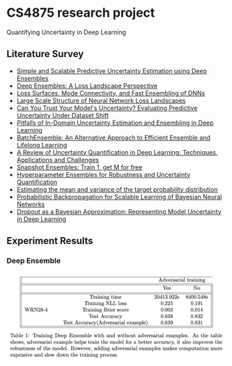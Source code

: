 # CS4875 research project
Quantifying Uncertainty in Deep Learning

## Literature Survey

* [Simple and Scalable Predictive Uncertainty Estimation using Deep Ensembles](https://arxiv.org/pdf/1612.01474v2)
* [Deep Ensembles: A Loss Landscape Perspective](https://arxiv.org/abs/1912.02757)
* [Loss Surfaces, Mode Connectivity, and Fast Ensembling of DNNs](https://arxiv.org/pdf/1802.10026.pdf)
* [Large Scale Structure of Neural Network Loss Landscapes](https://arxiv.org/abs/1906.04724v1)
* [Can You Trust Your Model's Uncertainty? Evaluating Predictive Uncertainty Under Dataset Shift](https://arxiv.org/abs/1906.02530)
* [Pitfalls of In-Domain Uncertainty Estimation and Ensembling in Deep Learning](https://arxiv.org/abs/2002.06470)
* [BatchEnsemble: An Alternative Approach to Efficient Ensemble and Lifelong Learning](https://arxiv.org/abs/2002.06715)
* [A Review of Uncertainty Quantification in Deep Learning: Techniques, Applications and Challenges](https://arxiv.org/abs/2011.06225)
* [Snapshot Ensembles: Train 1, get M for free](https://arxiv.org/abs/1704.00109)
* [Hyperparameter Ensembles for Robustness and Uncertainty Quantification](https://arxiv.org/abs/2006.13570v1)
* [Estimating the mean and variance of the target probability distribution](https://ieeexplore.ieee.org/document/374138)
* [Probabilistic Backpropagation for Scalable Learning of Bayesian Neural Networks](https://arxiv.org/abs/1502.05336)
* [Dropout as a Bayesian Approximation: Representing Model Uncertainty in Deep Learning](https://deepai.org/publication/dropout-as-a-bayesian-approximation-representing-model-uncertainty-in-deep-learning)

## Experiment Results

### Deep Ensemble

![](./img/deep-ensemble.png "Deep Ensemble")
